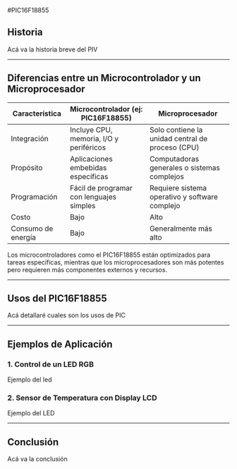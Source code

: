 #PIC16F18855

## Historia
Acá va la historia breve del PIV

---

## Diferencias entre un Microcontrolador y un Microprocesador

| Característica               | Microcontrolador (ej: PIC16F18855)     | Microprocesador                        |
|-----------------------------|----------------------------------------|----------------------------------------|
| Integración                 | Incluye CPU, memoria, I/O y periféricos| Solo contiene la unidad central de proceso (CPU) |
| Propósito                   | Aplicaciones embebidas específicas     | Computadoras generales o sistemas complejos |
| Programación                | Fácil de programar con lenguajes simples| Requiere sistema operativo y software complejo |
| Costo                       | Bajo                                   | Alto                                   |
| Consumo de energía          | Bajo                                   | Generalmente más alto                  |

Los microcontroladores como el PIC16F18855 están optimizados para tareas específicas, mientras que los microprocesadores son más potentes pero requieren más componentes externos y recursos.

---

## Usos del PIC16F18855

Acá detallaré cuales son los usos de PIC

---

## Ejemplos de Aplicación

### 1. **Control de un LED RGB**
Ejemplo del led

### 2. **Sensor de Temperatura con Display LCD**
Ejemplo del LED

---

## Conclusión

Acá va la conclusión
